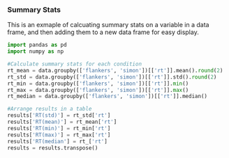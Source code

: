 ### Summary Stats

This is an exmaple of calcuating summary stats on a variable in a data frame, and then adding them to a new data frame for easy display.


```python
import pandas as pd
import numpy as np

#Calculate summary stats for each condition
rt_mean = data.groupby(['flankers', 'simon'])[['rt']].mean().round(2)
rt_std = data.groupby(['flankers', 'simon'])[['rt']].std().round(2)
rt_min = data.groupby(['flankers', 'simon'])[['rt']].min()
rt_max = data.groupby(['flankers', 'simon'])[['rt']].max()
rt_median = data.groupby(['flankers', 'simon'])[['rt']].median()

#Arrange results in a table 
results['RT(std)'] = rt_std['rt']
results['RT(mean)'] = rt_mean['rt']
results['RT(min)'] = rt_min['rt']
results['RT(max)'] = rt_max['rt']
results['RT(median'] = rt_['rt']
results = results.transpose()
```
